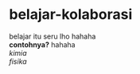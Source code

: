 # belajar-kolaborasi
belajar itu seru lho hahaha <br>
**contohnya?** hahaha <br>
*kimia* <br>
*fisika* <br>
